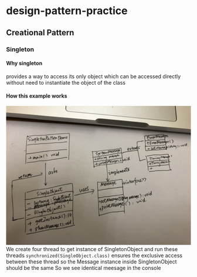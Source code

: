 # design-pattern-practice

## Creational Pattern
### Singleton
#### Why singleton
provides a way to access its only object which can be accessed directly without need to instantiate the object of the class
#### How this example works
![OOAD](https://github.com/jianfeng0309/design-pattern-practice/blob/master/11520486881_.pic_hd.jpg)
We create four thread to get instance of SingletonObject and run these threads
```synchronized(SingleObject.class)``` ensures the exclusive access between these thread so the Message instance inside SingletonObject should be the same
So we see identical meesage in the console
